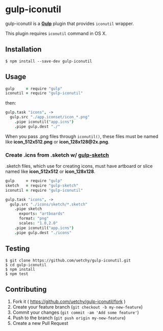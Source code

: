 # gulp-iconutil

gulp-iconutil is a [__Gulp__](http://gulpjs.com/) plugin that provides `iconutil` wrapper.

This plugin requires `iconutil` command in OS X.

## Installation

```console
$ npm install --save-dev gulp-iconutil
```

## Usage

```coffee
gulp     = require "gulp"
iconutil = require "gulp-iconutil"
```

then:

```coffee
gulp.task "icons", ->
  gulp.src "./app.iconset/icon_*.png"
    .pipe iconutil("app.icns")
    .pipe gulp.dest "./"
```

When you pass .png files through `iconutil()`, these files must be named like __icon_512x512.png__ or __icon_128x128@2x.png__.

### Create .icns from .sketch w/ [gulp-sketch](https://github.com/cognitom/gulp-sketch)

.sketch files, which use for creating icons, must have artboard or slice named like __icon_512x512__ or __icon_128x128__.

```coffee
gulp     = require "gulp"
sketch   = require "gulp-sketch"
iconutil = require "gulp-iconutil"

gulp.task "icons", ->
  gulp.src "./icons/sketch/*.sketch"
    .pipe sketch
      exports: "artboards"
      format: "png"
      scales: "1.0,2.0"
    .pipe iconutil("app.icns")
    .pipe gulp.dest "./icons"
```

## Testing

```console
$ git clone https://github.com/uetchy/gulp-iconutil.git
$ cd gulp-iconutil
$ npm install
$ npm test
```

## Contributing

1. Fork it ( https://github.com/uetchy/gulp-iconutil/fork )
2. Create your feature branch (`git checkout -b my-new-feature`)
3. Commit your changes (`git commit -am 'Add some feature'`)
4. Push to the branch (`git push origin my-new-feature`)
5. Create a new Pull Request
